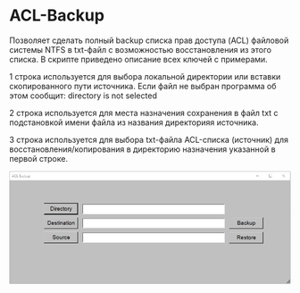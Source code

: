 # ACL-Backup

Позволяет сделать полный backup списка прав доступа (ACL) файловой системы NTFS в txt-файл с возможностью восстановления из этого списка. В скрипте приведено описание всех ключей с примерами.

1 строка используется для выбора локальной директории или вставки скопированного пути источника. Если файл не выбран программа об этом сообщит: directory is not selected

2 строка используется для места назначения сохранения в файл txt с подстановкой имени файла из названия директорияя источника.

3 строка используется для выбора txt-файла ACL-списка (источник) для восстановления/копирования в директорию назначения указанной в первой строке.

![Image alt](https://github.com/Lifailon/ACL-Backup/blob/rsa/Interface.jpg)
